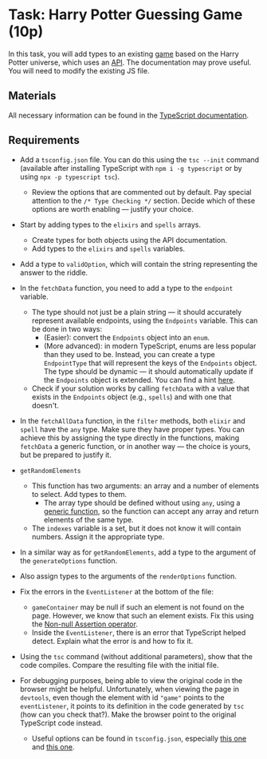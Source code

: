 # Task: Harry Potter Guessing Game (10p)

In this task, you will add types to an existing [game](./game/) based on the Harry Potter universe, which uses an [API](https://wizard-world-api.herokuapp.com/swagger/index.html). The documentation may prove useful. You will need to modify the existing JS file.

## Materials

All necessary information can be found in the [TypeScript documentation](https://www.typescriptlang.org/).

## Requirements

- Add a `tsconfig.json` file. You can do this using the `tsc --init` command (available after installing TypeScript with `npm i -g typescript` or by using `npx -p typescript tsc`).

  - Review the options that are commented out by default. Pay special attention to the `/* Type Checking */` section. Decide which of these options are worth enabling — justify your choice.

- Start by adding types to the `elixirs` and `spells` arrays.

  - Create types for both objects using the API documentation.
  - Add types to the `elixirs` and `spells` variables.

- Add a type to `validOption`, which will contain the string representing the answer to the riddle.

- In the `fetchData` function, you need to add a type to the `endpoint` variable.

  - The type should not just be a plain string — it should accurately represent available endpoints, using the `Endpoints` variable. This can be done in two ways:
    - (Easier): convert the `Endpoints` object into an `enum`.
    - (More advanced): in modern TypeScript, enums are less popular than they used to be. Instead, you can create a type `EndpointType` that will represent the keys of the `Endpoints` object. The type should be dynamic — it should automatically update if the `Endpoints` object is extended. You can find a hint [here](https://www.typescriptlang.org/docs/handbook/enums.html#objects-vs-enums).
  - Check if your solution works by calling `fetchData` with a value that exists in the `Endpoints` object (e.g., `spells`) and with one that doesn't.

- In the `fetchAllData` function, in the `filter` methods, both `elixir` and `spell` have the `any` type. Make sure they have proper types. You can achieve this by assigning the type directly in the functions, making `fetchData` a generic function, or in another way — the choice is yours, but be prepared to justify it.

- `getRandomElements`

  - This function has two arguments: an array and a number of elements to select. Add types to them.
    - The array type should be defined without using `any`, using a [generic function](https://www.typescriptlang.org/docs/handbook/2/generics.html), so the function can accept any array and return elements of the same type.
  - The `indexes` variable is a set, but it does not know it will contain numbers. Assign it the appropriate type.

- In a similar way as for `getRandomElements`, add a type to the argument of the `generateOptions` function.

- Also assign types to the arguments of the `renderOptions` function.

- Fix the errors in the `EventListener` at the bottom of the file:

  - `gameContainer` may be null if such an element is not found on the page. However, we know that such an element exists. Fix this using the [Non-null Assertion operator](https://www.typescriptlang.org/docs/handbook/2/everyday-types.html#non-null-assertion-operator-postfix-).
  - Inside the `EventListener`, there is an error that TypeScript helped detect. Explain what the error is and how to fix it.

- Using the `tsc` command (without additional parameters), show that the code compiles. Compare the resulting file with the initial file.

- For debugging purposes, being able to view the original code in the browser might be helpful. Unfortunately, when viewing the page in `devtools`, even though the element with id `"game"` points to the `eventListener`, it points to its definition in the code generated by `tsc` (how can you check that?). Make the browser point to the original TypeScript code instead.
  - Useful options can be found in `tsconfig.json`, especially [this one](https://www.typescriptlang.org/tsconfig/sourceMap.html) and [this one](https://www.typescriptlang.org/tsconfig/#inlineSourceMap).
